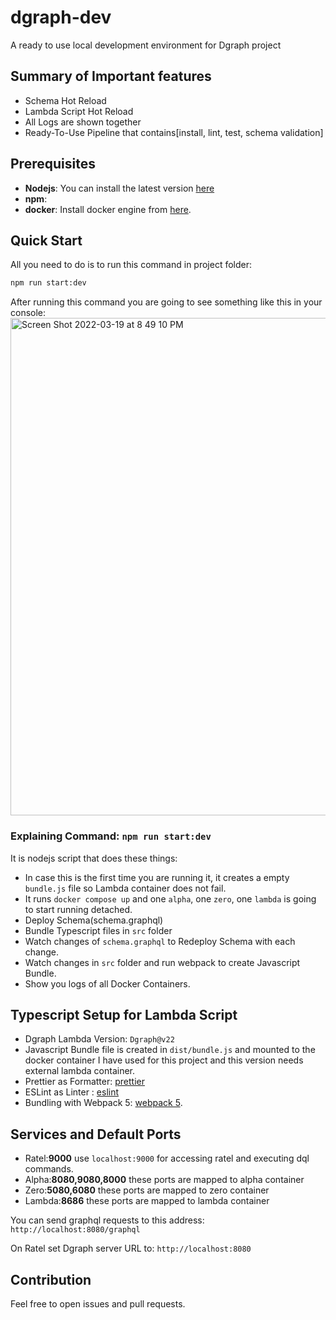 # dgraph-dev

A ready to use local development environment for Dgraph project

## Summary of Important features
 - Schema Hot Reload
 - Lambda Script Hot Reload
 - All Logs are shown together
 - Ready-To-Use Pipeline that contains[install, lint, test, schema validation]

## Prerequisites

- <b>Nodejs</b>: You can install the latest version [here](https://nodejs.org/en/)
- <b>npm</b>:
- <b>docker</b>: Install docker engine from [here](https://docs.docker.com/engine/install/).

## Quick Start

All you need to do is to run this command in project folder:

```bash
npm run start:dev
```

After running this command you are going to see something like this in your console:
<img width="796" alt="Screen Shot 2022-03-19 at 8 49 10 PM" src="https://user-images.githubusercontent.com/43247296/159132560-83e0ae82-28ee-4f26-a369-da2953904ed3.png">

### Explaining Command: `npm run start:dev`

It is nodejs script that does these things:
- In case this is the first time you are running it, it creates a empty `bundle.js` file so Lambda container does not fail.
- It runs `docker compose up` and one `alpha`, one `zero`, one `lambda` is going to start running detached.
- Deploy Schema(schema.graphql)
- Bundle Typescript files in `src` folder
- Watch changes of `schema.graphql` to Redeploy Schema with each change.
- Watch changes in `src` folder and run webpack to create Javascript Bundle.
- Show you logs of all Docker Containers.

## Typescript Setup for Lambda Script
- Dgraph Lambda Version: `Dgraph@v22`
- Javascript Bundle file is created in `dist/bundle.js` and mounted to the docker container
I have used  for this project and this version needs external lambda container.
- Prettier as Formatter: [prettier](https://prettier.io/) 
- ESLint as Linter : [eslint](https://eslint.org/)
- Bundling with Webpack 5: [webpack 5](https://webpack.js.org/blog/2020-10-10-webpack-5-release/).

## Services and Default Ports

- Ratel:<b>9000</b> use `localhost:9000` for accessing ratel and executing dql commands.
- Alpha:<b>8080,9080,8000</b> these ports are mapped to alpha container
- Zero:<b>5080,6080</b> these ports are mapped to zero container
- Lambda:<b>8686</b> these ports are mapped to lambda container

You can send graphql requests to this address: `http://localhost:8080/graphql`

On Ratel set Dgraph server URL to: `http://localhost:8080`

## Contribution

Feel free to open issues and pull requests.
